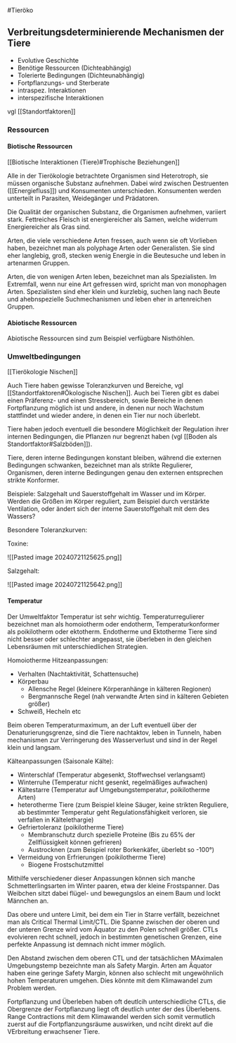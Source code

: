 #Tieröko 

## Verbreitungsdeterminierende Mechanismen der Tiere

- Evolutive Geschichte
- Benötige Ressourcen (Dichteabhängig)
- Tolerierte Bedingungen (Dichteunabhängig)
- Fortpflanzungs- und Sterberate
- intraspez. Interaktionen
- interspezifische Interaktionen

vgl [[Standortfaktoren]]

### Ressourcen

#### Biotische Ressourcen

[[Biotische Interaktionen (Tiere)#Trophische Beziehungen]]

Alle in der Tierökologie betrachtete Organismen sind Heterotroph, sie müssen organische Substanz aufnehmen. Dabei wird zwischen Destruenten ([[Energiefluss]]) und Konsumenten unterschieden. Konsumenten werden unterteilt in Parasiten, Weidegänger und Prädatoren.

Die Qualität der organischen Substanz, die Organismen aufnehmen, variiert stark. Fettreiches Fleisch ist energiereicher als Samen, welche widerrum Energiereicher als Gras sind.

Arten, die viele verschiedene Arten fressen, auch wenn sie oft Vorlieben haben, bezeichnet man als polyphage Arten oder Generalisten. Sie sind eher langlebig, groß, stecken wenig Energie in die Beutesuche und leben in artenarmen Gruppen.

Arten, die von wenigen Arten leben, bezeichnet man als Spezialisten. Im Extremfall, wenn nur eine Art gefressen wird, spricht man von monophagen Arten. Spezialisten sind eher klein und kurzlebig, suchen lang nach Beute und ahebnspezielle Suchmechanismen und leben eher in artenreichen Gruppen.

#### Abiotische Ressourcen

Abiotische Ressourcen sind zum Beispiel verfügbare Nisthöhlen.

### Umweltbedingungen

[[Tierökologie Nischen]]

Auch Tiere haben gewisse Toleranzkurven und Bereiche, vgl [[Standortfaktoren#Ökologische Nischen]]. Auch bei Tieren gibt es dabei einen Präferenz- und einen Stressbereich, sowie Bereiche in denen Fortpflanzung möglich ist und andere, in denen nur noch Wachstum stattfindet und wieder andere, in denen ein Tier nur noch überlebt.

 Tiere haben jedoch eventuell die besondere Möglichkeit der Regulation ihrer internen Bedingungen, die Pflanzen nur begrenzt haben (vgl [[Boden als Standortfaktor#Salzböden]]).

Tiere, deren interne Bedingungen konstant bleiben, während die externen Bedingungen schwanken, bezeichnet man als strikte Regulierer, Organismen, deren interne Bedingungen genau den externen entsprechen strikte Konformer. 

Beispiele: Salzgehalt und Sauerstoffgehalt im Wasser und im Körper. Werden die Größen im Körper reguliert, zum Beispiel durch verstärkte Ventilation, oder ändert sich der interne Sauerstoffgehalt mit dem des Wassers?

Besondere Toleranzkurven:

Toxine:

![[Pasted image 20240721125625.png]]

Salzgehalt:

![[Pasted image 20240721125642.png]]

#### Temperatur

Der Umweltfaktor Temperatur ist sehr wichtig. Temperaturregulierer bezeichnet man als homoiotherm oder endotherm, Temperaturkonformer als poikilotherm oder ektotherm. Endotherme und Ektotherme Tiere sind nicht besser oder schlechter angepasst, sie überleben in den gleichen Lebensräumen mit unterschiedlichen Strategien.

Homoiotherme Hitzeanpassungen:

- Verhalten (Nachtaktivität, Schattensuche)
- Körperbau
	- Allensche Regel (kleinere Körperanhänge in kälteren Regionen)
	- Bergmannsche Regel (nah verwandte Arten sind in kälteren Gebieten größer)
- Schweiß, Hecheln etc

Beim oberen Temperaturmaximum, an der Luft eventuell über der Denaturierungsgrenze, sind die Tiere nachtaktov, leben in Tunneln, haben mechanismen zur Verringerung des Wasserverlust und sind in der Regel klein und langsam.

Kälteanpassungen (Saisonale Kälte):

- Winterschlaf (Temperatur abgesenkt, Stoffwechsel verlangsamt)
- Winterruhe (Temperatur nicht gesenkt, regelmäßiges aufwachen)
- Kältestarre (Temperatur auf Umgebungstemperatur, poikilotherme Arten)
- heterotherme Tiere (zum Beispiel kleine Säuger, keine strikten Reguliere, ab bestimmter Temperatur geht Regulationsfähigkeit verloren, sie verfallen in Kältelethargie)
- Gefriertoleranz (poikilotherme Tiere)
	- Membranschutz durch spezielle Proteine (Bis zu 65% der Zellflüssigkeit können gefrieren)
	- Austrocknen (zum Beispiel roter Borkenkäfer, überlebt so -100°)
- Vermeidung von Erfrierungen (poikilotherme Tiere)
	- Biogene Frostschutzmittel

Mithilfe verschiedener dieser Anpassungen können sich manche Schmetterlingsarten im Winter paaren, etwa der kleine Frostspanner. Das Weibchen sitzt dabei flügel- und bewegungslos an einem Baum und lockt Männchen an.

Das obere und untere Limit, bei dem ein Tier in Starre verfällt, bezeichnet man als Critical Thermal Limit/CTL. Die Spanne zwischen der oberen und der unteren Grenze wird vom Äquator zu den Polen schnell größer. CTLs evolvieren recht schnell, jedoch in bestimmten genetischen Grenzen, eine perfekte Anpassung ist demnach nicht immer möglich.

Den Abstand zwischen dem oberen CTL und der tatsächlichen MAximalen Umgebungstemp bezeichnte man als Safety Margin. Arten am Äquator haben eine geringe Safety Margin, können also schlecht mit ungewöhnlich hohen Temperaturen umgehen. Dies könnte mit dem Klimawandel zum Problem werden.

Fortpflanzung und Überleben haben oft deutlcih unterschiedliche CTLs, die Obergrenze der Fortpflanzung liegt oft deutlich unter der des Überlebens. Range Contractions mit dem Klimawandel werden sich somit vermutlich zuerst auf die Fortpflanzungsräume auswirken, und nciht direkt auf die VErbreitung erwachsener Tiere.